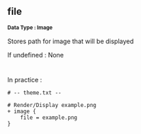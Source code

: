 ## file
<b> <sup> Data Type : Image </sup> </b>

Stores path for image that will be displayed

If undefined : None
#
In practice :

```
# -- theme.txt --

# Render/Display example.png
+ image {
	file = example.png
}
```